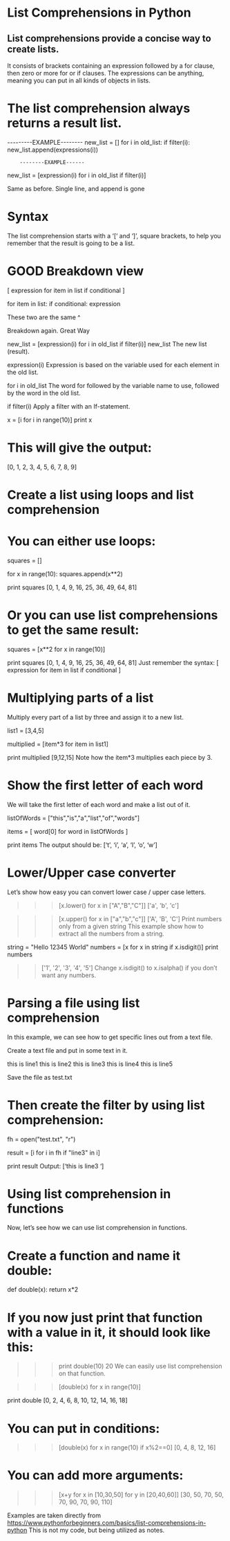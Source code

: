 # List Comprehensions in Python
## List comprehensions provide a concise way to create lists.

It consists of brackets containing an expression followed by a for clause, then
zero or more for or if clauses. The expressions can be anything, meaning you can
put in all kinds of objects in lists.

# The list comprehension always returns a result list.


---------EXAMPLE--------
new_list = []
for i in old_list:
    if filter(i):
        new_list.append(expressions(i))
        
        --------EXAMPLE------

new_list = [expression(i) for i in old_list if filter(i)]

Same as before. Single line, and append is gone




# Syntax
The list comprehension starts with a ‘[‘ and ‘]’, square brackets, to help you remember that the
result is going to be a list.
# GOOD Breakdown view

[ expression for item in list if conditional ]

for item in list:
    if conditional:
        expression

These two are the same ^

Breakdown again. Great Way
      
new_list = [expression(i) for i in old_list if filter(i)]
new_list
The new list (result).

expression(i)
Expression is based on the variable used for each element in the old list.

for i in old_list
The word for followed by the variable name to use, followed by the word in the
old list.

if filter(i)
Apply a filter with an If-statement.


x = [i for i in range(10)]
print x

# This will give the output:
[0, 1, 2, 3, 4, 5, 6, 7, 8, 9]


# Create a list using loops and list comprehension

# You can either use loops:
squares = []

for x in range(10):
    squares.append(x**2)
 
print squares
[0, 1, 4, 9, 16, 25, 36, 49, 64, 81]

# Or you can use list comprehensions to get the same result:
squares = [x**2 for x in range(10)]

print squares
[0, 1, 4, 9, 16, 25, 36, 49, 64, 81]
Just remember the syntax: [ expression for item in list if conditional ]

# Multiplying parts of a list

Multiply every part of a list by three and assign it to a new list.

list1 = [3,4,5]
 
multiplied = [item*3 for item in list1] 
 
print multiplied 
[9,12,15]
Note how the item*3 multiplies each piece by 3.

# Show the first letter of each word
We will take the first letter of each word and make a list out of it.

listOfWords = ["this","is","a","list","of","words"]

items = [ word[0] for word in listOfWords ]

print items
The output should be: [‘t’, ‘i’, ‘a’, ‘l’, ‘o’, ‘w’]

# Lower/Upper case converter
Let’s show how easy you can convert lower case / upper case letters.

>>> [x.lower() for x in ["A","B","C"]]
['a', 'b', 'c']

>>> [x.upper() for x in ["a","b","c"]]
['A', 'B', 'C']
Print numbers only from a given string
This example show how to extract all the numbers from a string.

string = "Hello 12345 World"
numbers = [x for x in string if x.isdigit()]
print numbers

>> ['1', '2', '3', '4', '5']
Change x.isdigit() to x.isalpha() if you don’t want any numbers.

# Parsing a file using list comprehension
In this example, we can see how to get specific lines out from a text file.

Create a text file and put in some text in it.

this is line1
this is line2
this is line3
this is line4
this is line5

Save the file as test.txt

# Then create the filter by using list comprehension:

fh = open("test.txt", "r")

result = [i for i in fh if "line3" in i]

print result
Output: [‘this is line3
‘]

# Using list comprehension in functions
Now, let’s see how we can use list comprehension in functions.

# Create a function and name it double:
def double(x):
  return x*2

# If you now just print that function with a value in it, it should look like this:
>>> print double(10)
20
We can easily use list comprehension on that function.

>>> [double(x) for x in range(10)]

print double
[0, 2, 4, 6, 8, 10, 12, 14, 16, 18]

# You can put in conditions:

>>> [double(x) for x in range(10) if x%2==0]
[0, 4, 8, 12, 16]

# You can add more arguments:

>>> [x+y for x in [10,30,50] for y in [20,40,60]]
[30, 50, 70, 50, 70, 90, 70, 90, 110]


Examples are taken directly from https://www.pythonforbeginners.com/basics/list-comprehensions-in-python This is not my code, but being utilized as notes. 





